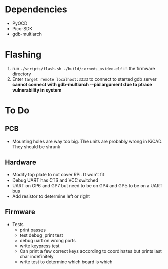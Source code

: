 # Dependencies
 * PyOCD
 * Pico-SDK
 * gdb-multiarch

# Flashing
1. run `./scripts/flash.sh ./build/corneds_<side>.elf` in the firmware directory
2. Enter `target remote localhost:3333` to connect to started gdb server
**cannot connect with gdb-multiarch --pid argument due to ptrace vulnerability in system**


# To Do
## PCB
 * Mounting holes are way too big. The units are probably wrong in KiCAD. They should be shrunk

## Hardware
 * Modify top plate to not cover RPi. It won't fit
 * Debug UART has CTS and VCC switched
 * UART on GP6 and GP7 but need to be on GP4 and GP5 to be on a UART bus
 * Add resistor to determine left or right

## Firmware
 * Tests
   * print passes
   * test debug_print test
    * debug uart on wrong ports
   * write keypress test
    * Can print a few correct keys according to coordinates but prints last char indefinitely
   * write test to determine which board is which
